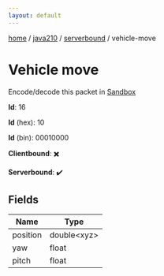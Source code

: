 ```yaml
---
layout: default
---
```


[home](/)  /  [java210](/protocol/java210)  /  [serverbound](/protocol/java210/serverbound)  /  vehicle-move

# Vehicle move

Encode/decode this packet in [Sandbox](../../../sandbox/java210#Serverbound.VehicleMove)

**Id**: 16

**Id** (hex): 10

**Id** (bin): 00010000

**Clientbound**: ✖️

**Serverbound**: ✔️

## Fields

Name | Type
---|---
position | double&lt;xyz&gt;
yaw | float
pitch | float
